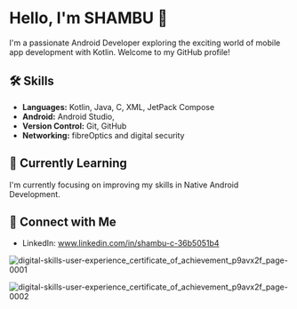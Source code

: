 # Hello, I'm SHAMBU 👋

I'm a passionate Android Developer exploring the exciting world of mobile app development with Kotlin. Welcome to my GitHub profile!

## 🛠️ Skills

- **Languages:** Kotlin, Java, C, XML, JetPack Compose
- **Android:** Android Studio, 
- **Version Control:** Git, GitHub
- **Networking:** fibreOptics and digital security

## 🌱 Currently Learning

I'm currently focusing on improving my skills in Native Android Development.

## 🤝 Connect with Me

- LinkedIn: www.linkedin.com/in/shambu-c-36b5051b4 


![digital-skills-user-experience_certificate_of_achievement_p9avx2f_page-0001](https://github.com/shambuchandran/shambuchandran/assets/142157293/20a2fd31-5b17-4556-b500-18fcfce13c1f)

![digital-skills-user-experience_certificate_of_achievement_p9avx2f_page-0002](https://github.com/shambuchandran/shambuchandran/assets/142157293/d88fb07a-3981-4462-b756-0d5a8778ede8)


